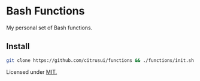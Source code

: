 # Bash Functions

My personal set of Bash functions.

## Install

```sh
git clone https://github.com/citrusui/functions && ./functions/init.sh
```

Licensed under [MIT.](LICENSE.md)
